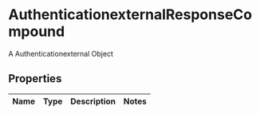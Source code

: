 

# AuthenticationexternalResponseCompound

A Authenticationexternal Object

## Properties

| Name | Type | Description | Notes |
|------------ | ------------- | ------------- | -------------|



